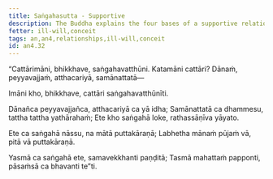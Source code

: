 ```yaml
---
title: Saṅgahasutta - Supportive
description: The Buddha explains the four bases of a supportive relationship.
fetter: ill-will,conceit
tags: an,an4,relationships,ill-will,conceit
id: an4.32
---
```


“Cattārimāni, bhikkhave, saṅgahavatthūni. Katamāni cattāri? Dānaṁ, peyyavajjaṁ, atthacariyā, samānattatā—

Imāni kho, bhikkhave, cattāri saṅgahavatthūnīti.

Dānañca peyyavajjañca,
atthacariyā ca yā idha;
Samānattatā ca dhammesu,
tattha tattha yathārahaṁ;
Ete kho saṅgahā loke,
rathassāṇīva yāyato.

Ete ca saṅgahā nāssu,
na mātā puttakāraṇā;
Labhetha mānaṁ pūjaṁ vā,
pitā vā puttakāraṇā.

Yasmā ca saṅgahā ete,
samavekkhanti paṇḍitā;
Tasmā mahattaṁ papponti,
pāsaṁsā ca bhavanti te”ti.
